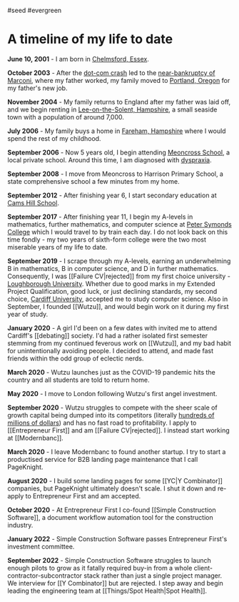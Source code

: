 #seed #evergreen 
# A timeline of my life to date

**June 10, 2001** - I am born in [Chelmsford, Essex](https://en.wikipedia.org/wiki/Chelmsford).

**October 2003** - After the [dot-com crash](https://en.wikipedia.org/wiki/Dot-com_bubble) led to the [near-bankruptcy of Marconi](https://www.theguardian.com/business/2002/aug/29/uknews), where my father worked, my family moved to [Portland, Oregon](https://en.wikipedia.org/wiki/Portland,_Oregon) for my father's new job.

**November 2004** - My family returns to England after my father was laid off, and we begin renting in [Lee-on-the-Solent, Hampshire](https://en.wikipedia.org/wiki/Lee-on-the-Solent), a small seaside town with a population of around 7,000.

**July 2006** - My family buys a home in [Fareham, Hampshire](https://en.wikipedia.org/wiki/Fareham) where I would spend the rest of my childhood.

**September 2006** - Now 5 years old, I begin attending [Meoncross School](https://en.wikipedia.org/wiki/Meoncross_School), a local private school. Around this time, I am diagnosed with [dyspraxia](https://en.wikipedia.org/wiki/Developmental_coordination_disorder).

**September 2008** - I move from Meoncross to Harrison Primary School, a state comprehensive school a few minutes from my home. 

**September 2012** - After finishing year 6, I start secondary education at [Cams Hill School](https://en.wikipedia.org/wiki/Cams_Hill_School).

**September 2017** - After finishing year 11, I begin my A-levels in mathematics, further mathematics, and computer science at [Peter Symonds College](https://en.wikipedia.org/wiki/Peter_Symonds_College) which I would travel to by train each day. I do not look back on this time fondly - my two years of sixth-form college were the two most miserable years of my life to date.

**September 2019** - I scrape through my A-levels, earning an underwhelming B in mathematics, B in computer science, and D in further mathematics. Consequently, I was [[Failure CV|rejected]] from my first choice university - [Loughborough University](https://en.wikipedia.org/wiki/Loughborough_University). Whether due to good marks in my Extended Project Qualification, good luck, or just declining standards, my second choice, [Cardiff University](https://en.wikipedia.org/wiki/Cardiff_University), accepted me to study computer science. Also in September, I founded [[Wutzu]], and would begin work on it during my first year of study.

**January 2020** - A girl I'd been on a few dates with invited me to attend Cardiff's [[debating]] society. I'd had a rather isolated first semester stemming from my continued feverous work on [[Wutzu]], and my bad habit for unintentionally avoiding people. I decided to attend, and made fast friends within the odd group of eclectic nerds. 

**March 2020** - Wutzu launches just as the COVID-19 pandemic hits the country and all students are told to return home.

**May 2020** - I move to London following Wutzu's first angel investment.

**September 2020** - Wutzu struggles to compete with the sheer scale of growth capital being dumped into its competitors (literally [hundreds of millions of dollars](https://techcrunch.com/2020/10/08/gopuff-funding/)) and has no fast road to profitability. I apply to [[Entrepreneur First]] and am [[Failure CV|rejected]]. I instead start working at [[Modernbanc]].

**March 2020** - I leave Modernbanc to found another startup. I try to start a productised service for B2B landing page maintenance that I call PageKnight.

**August 2020** - I build some landing pages for some [[YC|Y Combinator]] companies, but PageKnight ultimately doesn't scale. I shut it down and re-apply to Entrepreneur First and am accepted.

**October 2020** - At Entrepreneur First I co-found [[Simple Construction Software]], a document workflow automation tool for the construction industry.

**January 2022** - Simple Construction Software passes Entrepreneur First's investment committee. 

**September 2022** - Simple Construction Software struggles to launch enough pilots to grow as it fatally required buy-in from a whole client-contractor-subcontractor stack rather than just a single project manager. We interview for [[Y Combinator]] but are rejected. I step away and begin leading the engineering team at [[Things/Spot Health|Spot Health]].





